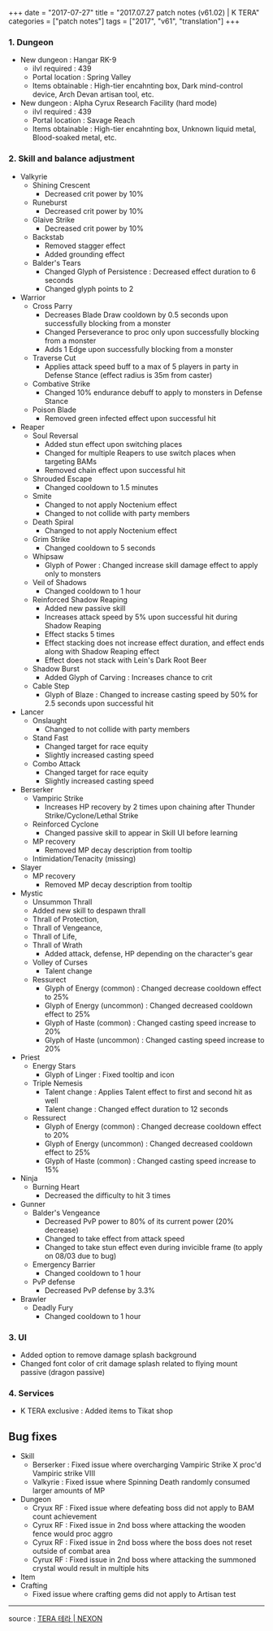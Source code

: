 +++
date = "2017-07-27"
title = "2017.07.27 patch notes (v61.02) | K TERA"
categories = ["patch notes"]
tags = ["2017", "v61", "translation"]
+++

### 1. Dungeon
- New dungeon : Hangar RK-9
  - ilvl required : 439
  - Portal location : Spring Valley
  - Items obtainable : High-tier encahnting box, Dark mind-control device, Arch Devan artisan tool, etc.
- New dungeon : Alpha Cyrux Research Facility (hard mode)
  - ilvl required : 439
  - Portal location : Savage Reach
  - Items obtainable : High-tier encahnting box, Unknown liquid metal, Blood-soaked metal, etc.

### 2. Skill and balance adjustment
- Valkyrie
  - Shining Crescent
    - Decreased crit power by 10%
  - Runeburst
    - Decreased crit power by 10%
  - Glaive Strike
    - Decreased crit power by 10%
  - Backstab
    - Removed stagger effect
    - Added grounding effect
  - Balder's Tears
    - Changed Glyph of Persistence : Decreased effect duration to 6 seconds
    - Changed glyph points to 2
- Warrior
  - Cross Parry
    - Decreases Blade Draw cooldown by 0.5 seconds upon successfully blocking from a monster
    - Changed Perseverance to proc only upon successfully blocking from a monster
    - Adds 1 Edge upon successfully blocking from a monster
  - Traverse Cut
    - Applies attack speed buff to a max of 5 players in party in Defense Stance (effect radius is 35m from caster)
  - Combative Strike
    - Changed 10% endurance debuff to apply to monsters in Defense Stance
  - Poison Blade
    - Removed green infected effect upon successful hit
- Reaper
  - Soul Reversal
    - Added stun effect upon switching places
    - Changed for multiple Reapers to use switch places when targeting BAMs
    - Removed chain effect upon successful hit
  - Shrouded Escape
    - Changed cooldown to 1.5 minutes
  - Smite
    - Changed to not apply Noctenium effect
    - Changed to not collide with party members
  - Death Spiral
    - Changed to not apply Noctenium effect
  - Grim Strike
    - Changed cooldown to 5 seconds
  - Whipsaw
    - Glyph of Power : Changed increase skill damage effect to apply only to monsters
  - Veil of Shadows
    - Changed cooldown to 1 hour
  - Reinforced Shadow Reaping
    - Added new passive skill
    - Increases attack speed by 5% upon successful hit during Shadow Reaping
    - Effect stacks 5 times
    - Effect stacking does not increase effect duration, and effect ends along with Shadow Reaping effect
    - Effect does not stack with Lein's Dark Root Beer
  - Shadow Burst
    - Added Glyph of Carving : Increases chance to crit
  - Cable Step
    - Glyph of Blaze : Changed to increase casting speed by 50% for 2.5 seconds upon successful hit
- Lancer
  - Onslaught
    - Changed to not collide with party members
  - Stand Fast
    - Changed target for race equity
    - Slightly increased casting speed
  - Combo Attack
    - Changed target for race equity
    - Slightly increased casting speed
- Berserker
  - Vampiric Strike
    - Increases HP recovery by 2 times upon chaining after Thunder Strike/Cyclone/Lethal Strike
  - Reinforced Cyclone
    - Changed passive skill to appear in Skill UI before learning
  - MP recovery
    - Removed MP decay description from tooltip
  - Intimidation/Tenacity (missing)
- Slayer
  - MP recovery
    - Removed MP decay description from tooltip
- Mystic
  - Unsummon Thrall
  - Added new skill to despawn thrall
  - Thrall of Protection,
  - Thrall of Vengeance,
  - Thrall of Life,
  - Thrall of Wrath
    - Added attack, defense, HP depending on the character's gear
  - Volley of Curses
    - Talent change
  - Ressurect
    - Glyph of Energy (common) : Changed decrease cooldown effect to 25%
    - Glyph of Energy (uncommon) : Changed decreased cooldown effect to 25%
    - Glyph of Haste (common) : Changed casting speed increase to 20%
    - Glyph of Haste (uncommon) : Changed casting speed increase to 20%
- Priest
  - Energy Stars
    - Glyph of Linger : Fixed tooltip and icon
  - Triple Nemesis
    - Talent change : Applies Talent effect to first and second hit as well
    - Talent change : Changed effect duration to 12 seconds
  - Ressurect
    - Glyph of Energy (common) : Changed decrease cooldown effect to 20%
    - Glyph of Energy (uncommon) : Changed decreased cooldown effect to 25%
    - Glyph of Haste (common) : Changed casting speed increase to 15%
- Ninja
  - Burning Heart
    - Decreased the difficulty to hit 3 times
- Gunner
  - Balder's Vengeance
    - Decreased PvP power to 80% of its current power (20% decrease)
    - Changed to take effect from attack speed
    - Changed to take stun effect even during invicible frame (to apply on 08/03 due to bug)
  - Emergency Barrier
    - Changed cooldown to 1 hour
  - PvP defense
    - Decreased PvP defense by 3.3%
- Brawler
  - Deadly Fury
    - Changed cooldown to 1 hour

### 3. UI
- Added option to remove damage splash background
- Changed font color of crit damage splash related to flying mount passive (dragon passive)

### 4. Services
- K TERA exclusive : Added items to Tikat shop

## Bug fixes

- Skill
  - Berserker : Fixed issue where overcharging Vampiric Strike X proc'd Vampiric strike VIII
  - Valkyrie : Fixed issue where Spinning Death randomly consumed larger amounts of MP
- Dungeon
  - Cryux RF : Fixed issue where defeating boss did not apply to BAM count achievement
  - Cyrux RF : Fixed issue in 2nd boss where attacking the wooden fence would proc aggro
  - Cyrux RF : Fixed issue in 2nd boss where the boss does not reset outside of combat area
  - Cyrux RF : Fixed issue in 2nd boss where attacking the summoned crystal would result in multiple hits
- Item
- Crafting
  - Fixed issue where crafting gems did not apply to Artisan test

----

source : [TERA 테라 | NEXON](http://tera.nexon.com/news/update/view.aspx?n4articlesn=289)
